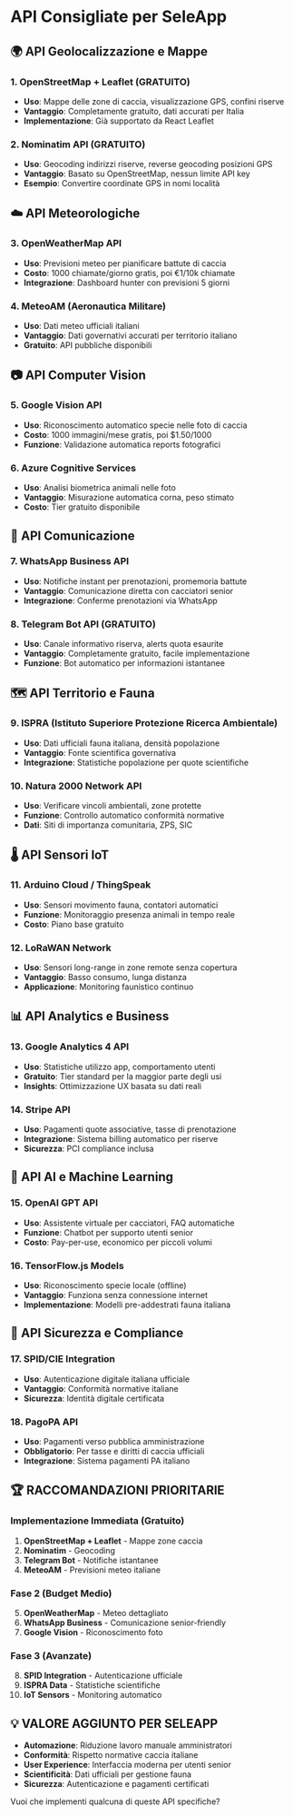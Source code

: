 # API Consigliate per SeleApp

## 🌍 **API Geolocalizzazione e Mappe**

### **1. OpenStreetMap + Leaflet (GRATUITO)**
- **Uso**: Mappe delle zone di caccia, visualizzazione GPS, confini riserve
- **Vantaggio**: Completamente gratuito, dati accurati per Italia
- **Implementazione**: Già supportato da React Leaflet

### **2. Nominatim API (GRATUITO)**
- **Uso**: Geocoding indirizzi riserve, reverse geocoding posizioni GPS
- **Vantaggio**: Basato su OpenStreetMap, nessun limite API key
- **Esempio**: Convertire coordinate GPS in nomi località

## ☁️ **API Meteorologiche**

### **3. OpenWeatherMap API**
- **Uso**: Previsioni meteo per pianificare battute di caccia
- **Costo**: 1000 chiamate/giorno gratis, poi €1/10k chiamate
- **Integrazione**: Dashboard hunter con previsioni 5 giorni

### **4. MeteoAM (Aeronautica Militare)**
- **Uso**: Dati meteo ufficiali italiani
- **Vantaggio**: Dati governativi accurati per territorio italiano
- **Gratuito**: API pubbliche disponibili

## 📷 **API Computer Vision**

### **5. Google Vision API**
- **Uso**: Riconoscimento automatico specie nelle foto di caccia
- **Costo**: 1000 immagini/mese gratis, poi $1.50/1000
- **Funzione**: Validazione automatica reports fotografici

### **6. Azure Cognitive Services**
- **Uso**: Analisi biometrica animali nelle foto
- **Vantaggio**: Misurazione automatica corna, peso stimato
- **Costo**: Tier gratuito disponibile

## 📧 **API Comunicazione**

### **7. WhatsApp Business API**
- **Uso**: Notifiche instant per prenotazioni, promemoria battute
- **Vantaggio**: Comunicazione diretta con cacciatori senior
- **Integrazione**: Conferme prenotazioni via WhatsApp

### **8. Telegram Bot API (GRATUITO)**
- **Uso**: Canale informativo riserva, alerts quota esaurite
- **Vantaggio**: Completamente gratuito, facile implementazione
- **Funzione**: Bot automatico per informazioni istantanee

## 🗺️ **API Territorio e Fauna**

### **9. ISPRA (Istituto Superiore Protezione Ricerca Ambientale)**
- **Uso**: Dati ufficiali fauna italiana, densità popolazione
- **Vantaggio**: Fonte scientifica governativa
- **Integrazione**: Statistiche popolazione per quote scientifiche

### **10. Natura 2000 Network API**
- **Uso**: Verificare vincoli ambientali, zone protette
- **Funzione**: Controllo automatico conformità normative
- **Dati**: Siti di importanza comunitaria, ZPS, SIC

## 🌡️ **API Sensori IoT**

### **11. Arduino Cloud / ThingSpeak**
- **Uso**: Sensori movimento fauna, contatori automatici
- **Funzione**: Monitoraggio presenza animali in tempo reale
- **Costo**: Piano base gratuito

### **12. LoRaWAN Network**
- **Uso**: Sensori long-range in zone remote senza copertura
- **Vantaggio**: Basso consumo, lunga distanza
- **Applicazione**: Monitoring faunistico continuo

## 📊 **API Analytics e Business**

### **13. Google Analytics 4 API**
- **Uso**: Statistiche utilizzo app, comportamento utenti
- **Gratuito**: Tier standard per la maggior parte degli usi
- **Insights**: Ottimizzazione UX basata su dati reali

### **14. Stripe API**
- **Uso**: Pagamenti quote associative, tasse di prenotazione
- **Integrazione**: Sistema billing automatico per riserve
- **Sicurezza**: PCI compliance inclusa

## 🤖 **API AI e Machine Learning**

### **15. OpenAI GPT API**
- **Uso**: Assistente virtuale per cacciatori, FAQ automatiche
- **Funzione**: Chatbot per supporto utenti senior
- **Costo**: Pay-per-use, economico per piccoli volumi

### **16. TensorFlow.js Models**
- **Uso**: Riconoscimento specie locale (offline)
- **Vantaggio**: Funziona senza connessione internet
- **Implementazione**: Modelli pre-addestrati fauna italiana

## 🔐 **API Sicurezza e Compliance**

### **17. SPID/CIE Integration**
- **Uso**: Autenticazione digitale italiana ufficiale
- **Vantaggio**: Conformità normative italiane
- **Sicurezza**: Identità digitale certificata

### **18. PagoPA API**
- **Uso**: Pagamenti verso pubblica amministrazione
- **Obbligatorio**: Per tasse e diritti di caccia ufficiali
- **Integrazione**: Sistema pagamenti PA italiano

## 🏆 **RACCOMANDAZIONI PRIORITARIE**

### **Implementazione Immediata (Gratuito)**
1. **OpenStreetMap + Leaflet** - Mappe zone caccia
2. **Nominatim** - Geocoding
3. **Telegram Bot** - Notifiche istantanee
4. **MeteoAM** - Previsioni meteo italiane

### **Fase 2 (Budget Medio)**
5. **OpenWeatherMap** - Meteo dettagliato
6. **WhatsApp Business** - Comunicazione senior-friendly
7. **Google Vision** - Riconoscimento foto

### **Fase 3 (Avanzate)**
8. **SPID Integration** - Autenticazione ufficiale
9. **ISPRA Data** - Statistiche scientifiche
10. **IoT Sensors** - Monitoring automatico

## 💡 **VALORE AGGIUNTO PER SELEAPP**

- **Automazione**: Riduzione lavoro manuale amministratori
- **Conformità**: Rispetto normative caccia italiane  
- **User Experience**: Interfaccia moderna per utenti senior
- **Scientificità**: Dati ufficiali per gestione fauna
- **Sicurezza**: Autenticazione e pagamenti certificati

Vuoi che implementi qualcuna di queste API specifiche?